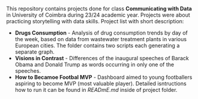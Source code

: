 This repository contains projects done for class **Communicating with Data** in University of Coimbra during 23/24 academic year. Projects were about practicing storytelling with data skills. 
Project list with short description:
* **Drugs Consumption** - Analysis of drug consumption trends by day of the week, based on data from wastewater treatment plants in various European cities. The folder contains two scripts each generating a separate graph.
* **Visions in Contrast** - Differences of the inaugural speeches of Barack Obama and Donald Trump as words occurring in only one of the speeches.
* **How to Becamoe Footbal MVP** - Dashboard aimed to young footballers aspiring to become MVP (most valuable player). Detailed isntructions how to run it can be found in *READmE.md* inside of project folder.
